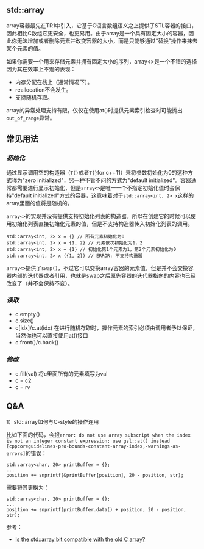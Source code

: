 ## std::array

array容器最先在TR1中引入，它基于C语言数组语义之上提供了STL容器的接口，因此相比C数组它更安全，也更易用。由于array是一个具有固定大小的容器，因此你无法增加或者删除元素并改变容器的大小，而是只能够通过“替换”操作来抹去某个元素的值。

如果你需要一个用来存储元素并拥有固定大小的序列，array<>是一个不错的选择因为其在效率上不逊的表现：

- 内存分配在栈上（通常情况下）。
- reallocation不会发生。
- 支持随机存取。

array的异常处理支持有限，仅仅在使用at()时提供元素索引检查时可能抛出`out_of_range`异常。


## 常见用法

### *初始化*

通过显示调用空的构造器（`T()`或者`T{}`for c++11）来将参数初始化为0的这种方式称为"zero initialized"，另一种不管不问的方式为"default initialized"。容器通常都需要进行显示初始化，但是`array<>`是唯一一个不指定初始化值时会保持"default initialized"方式的容器，这意味着对于`std::array<int, 2> x`这样的array里面的值将是随机的。

`array<>`的实现并没有提供支持初始化列表的构造器，所以在创建它的时候可以使用初始化列表直接初始化元素的值，但是不支持构造器传入初始化列表的调用。

```
std::array<int, 2> x = {} // 所有元素初始化为0
std::array<int, 2> x = {1, 2} // 元素依次初始化为1，2
std::array<int, 2> x = {1} // 初始化第1个元素为1，第2个元素初始化为0
std::array<int, 2> x ({1, 2}) // ERROR: 不支持构造器
```

`array<>`提供了`swap()`，不过它可以交换array容器的元素值，但是并不会交换容器内部的迭代器或者引用，也就是swap之后原先容器的迭代器指向的内容也已经改变了（并不会保持不变）。

### *读取*

- c.empty()
- c.size()
- c[idx]/c.at(idx) 在进行随机存取时，操作元素的索引必须由调用者予以保证，当然你也可以直接使用at()接口
- c.front()/c.back()

### *修改*

- c.fill(val) 将c里面所有的元素填写为val
- c = c2
- c = rv


## Q&A

1）std::array如何与C-style的操作连用

比如下面的代码，会报`error: do not use array subscript when the index is not an integer constant expression; use gsl::at() instead [cppcoreguidelines-pro-bounds-constant-array-index,-warnings-as-errors]`的错误：

```
std::array<char, 20> printBuffer = {};
...
position += snprintf(&printBuffer[position], 20 - position, str);
```

需要将其更换为：

```
std::array<char, 20> printBuffer = {};
...
position += snprintf(printBuffer.data() + position, 20 - position, str);
```

参考：

- [Is the std::array bit compatible with the old C array?](https://stackoverflow.com/questions/39376813/is-the-stdarray-bit-compatible-with-the-old-c-array)

